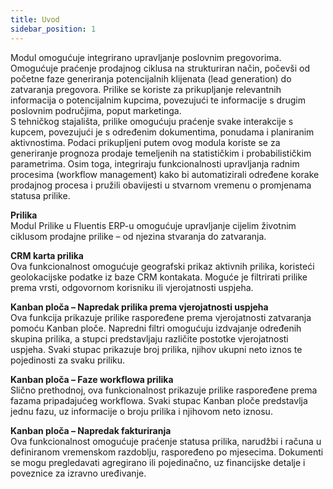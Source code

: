 ```yaml
---
title: Uvod 
sidebar_position: 1
---
```


Modul omogućuje integrirano upravljanje poslovnim pregovorima. Omogućuje praćenje prodajnog ciklusa na strukturiran način, počevši od početne faze generiranja potencijalnih klijenata (lead generation) do zatvaranja pregovora. Prilike se koriste za prikupljanje relevantnih informacija o potencijalnim kupcima, povezujući te informacije s drugim poslovnim područjima, poput marketinga.  
S tehničkog stajališta, prilike omogućuju praćenje svake interakcije s kupcem, povezujući je s određenim dokumentima, ponudama i planiranim aktivnostima. Podaci prikupljeni putem ovog modula koriste se za generiranje prognoza prodaje temeljenih na statističkim i probabilističkim parametrima. Osim toga, integriraju funkcionalnosti upravljanja radnim procesima (workflow management) kako bi automatizirali određene korake prodajnog procesa i pružili obavijesti u stvarnom vremenu o promjenama statusa prilike.       
 
**Prilika**       
Modul Prilike u Fluentis ERP-u omogućuje upravljanje cijelim životnim ciklusom prodajne prilike – od njezina stvaranja do zatvaranja.   

**CRM karta prilika**       
Ova funkcionalnost omogućuje geografski prikaz aktivnih prilika, koristeći geolokacijske podatke iz baze CRM kontakata. Moguće je filtrirati prilike prema vrsti, odgovornom korisniku ili vjerojatnosti uspjeha.     

**Kanban ploča – Napredak prilika prema vjerojatnosti uspjeha**     
Ova funkcija prikazuje prilike raspoređene prema vjerojatnosti zatvaranja pomoću Kanban ploče. Napredni filtri omogućuju izdvajanje određenih skupina prilika, a stupci predstavljaju različite postotke vjerojatnosti uspjeha. Svaki stupac prikazuje broj prilika, njihov ukupni neto iznos te pojedinosti za svaku priliku.        

**Kanban ploča – Faze workflowa prilika**      
Slično prethodnoj, ova funkcionalnost prikazuje prilike raspoređene prema fazama pripadajućeg workflowa. Svaki stupac Kanban ploče predstavlja jednu fazu, uz informacije o broju prilika i njihovom neto iznosu.     

**Kanban ploča – Napredak fakturiranja**       
Ova funkcionalnost omogućuje praćenje statusa prilika, narudžbi i računa u definiranom vremenskom razdoblju, raspoređeno po mjesecima. Dokumenti se mogu pregledavati agregirano ili pojedinačno, uz financijske detalje i poveznice za izravno uređivanje.